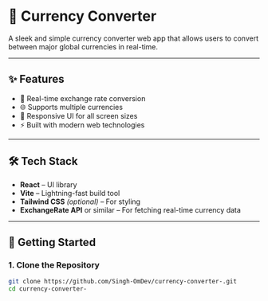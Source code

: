 # 💱 Currency Converter

A sleek and simple currency converter web app that allows users to convert between major global currencies in real-time.

---

## ✨ Features

- 🔄 Real-time exchange rate conversion
- 🌐 Supports multiple currencies
- 📱 Responsive UI for all screen sizes
- ⚡ Built with modern web technologies

---

## 🛠️ Tech Stack

- **React** – UI library
- **Vite** – Lightning-fast build tool
- **Tailwind CSS** *(optional)* – For styling
- **ExchangeRate API** or similar – For fetching real-time currency data

---

## 🚀 Getting Started

### 1. Clone the Repository

```bash
git clone https://github.com/Singh-OmDev/currency-converter-.git
cd currency-converter-
